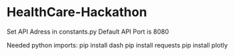 ﻿# HealthCare-Hackathon
Set API Adress in constants.py
Default API Port is 8080

Needed python imports:
pip install dash
pip install requests
pip install plotly

